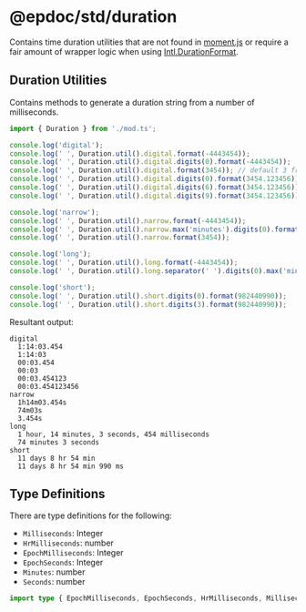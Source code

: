 # @epdoc/std/duration

Contains time duration utilities that are not found in [moment.js](https://github.com/moment/moment) or require a fair
amount of wrapper logic when using
[Intl.DurationFormat](https://tc39.es/proposal-intl-duration-format/#sec-intl-durationformat-constructor).

## Duration Utilities

Contains methods to generate a duration string from a number of milliseconds.

```typescript
import { Duration } from './mod.ts';

console.log('digital');
console.log(' ', Duration.util().digital.format(-4443454));
console.log(' ', Duration.util().digital.digits(0).format(-4443454));
console.log(' ', Duration.util().digital.format(3454)); // default 3 fractional digits
console.log(' ', Duration.util().digital.digits(0).format(3454.123456));
console.log(' ', Duration.util().digital.digits(6).format(3454.123456));
console.log(' ', Duration.util().digital.digits(9).format(3454.123456));

console.log('narrow');
console.log(' ', Duration.util().narrow.format(-4443454));
console.log(' ', Duration.util().narrow.max('minutes').digits(0).format(4443454));
console.log(' ', Duration.util().narrow.format(3454));

console.log('long');
console.log(' ', Duration.util().long.format(-4443454));
console.log(' ', Duration.util().long.separator(' ').digits(0).max('minutes').format(-4443454));

console.log('short');
console.log(' ', Duration.util().short.digits(0).format(982440990));
console.log(' ', Duration.util().short.digits(3).format(982440990));
```

Resultant output:

```
digital
  1:14:03.454
  1:14:03
  00:03.454
  00:03
  00:03.454123
  00:03.454123456
narrow
  1h14m03.454s
  74m03s
  3.454s
long
  1 hour, 14 minutes, 3 seconds, 454 milliseconds
  74 minutes 3 seconds
short
  11 days 8 hr 54 min
  11 days 8 hr 54 min 990 ms
```

## Type Definitions

There are type definitions for the following:

- `Milliseconds`: Integer
- `HrMilliseconds`: number
- `EpochMilliseconds`: Integer
- `EpochSeconds`: Integer
- `Minutes`: number
- `Seconds`: number

```typescript
import type { EpochMilliseconds, EpochSeconds, HrMilliseconds, Milliseconds, Minutes } from './mod.ts';
```
